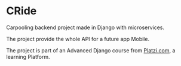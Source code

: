 # CRide

Carpooling backend project made in Django with microservices.

The project provide the whole API for a future app Mobile.

The project is part of an Advanced Django course from [Platzi.com](htts://platzi.com/), a learning Platform.